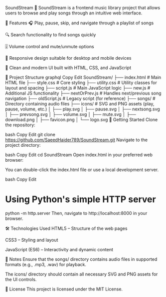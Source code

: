 SoundStream
🎵 SoundStream is a frontend music library project that allows users to browse and play songs through an intuitive web interface.

🧰 Features
🎧 Play, pause, skip, and navigate through a playlist of songs

🔍 Search functionality to find songs quickly

🎚️ Volume control and mute/unmute options

📱 Responsive design suitable for desktop and mobile devices

🎨 Clean and modern UI built with HTML, CSS, and JavaScript

📁 Project Structure
graphql
Copy
Edit
SoundStream/
├── index.html             # Main HTML file
├── style.css              # Core styling
├── utility.css            # Utility classes for layout and spacing
├── script.js              # Main JavaScript logic
├── new.js                 # Additional JS functionality
├── nextOrPrev.js          # Handles next/previous song navigation
├── oldScript.js           # Legacy script (for reference)
├── songs/                 # Directory containing audio files
├── icons/                 # SVG and PNG assets (play, pause, volume, etc.)
│   ├── play.svg
│   ├── pause.svg
│   ├── nextsong.svg
│   ├── prevsong.svg
│   ├── volume.svg
│   ├── mute.svg
│   ├── download.png
│   ├── favicon.png
│   └── logo.svg
🚀 Getting Started
Clone the repository:

bash
Copy
Edit
git clone https://github.com/SaeedHaider789/SoundStream.git
Navigate to the project directory:

bash
Copy
Edit
cd SoundStream
Open index.html in your preferred web browser:

You can double-click the index.html file or use a local development server.

bash
Copy
Edit
# Using Python's simple HTTP server
python -m http.server
Then, navigate to http://localhost:8000 in your browser.

🛠️ Technologies Used
HTML5 – Structure of the web pages

CSS3 – Styling and layout

JavaScript (ES6) – Interactivity and dynamic content

📌 Notes
Ensure that the songs/ directory contains audio files in supported formats (e.g., .mp3, .wav) for playback.

The icons/ directory should contain all necessary SVG and PNG assets for the UI controls.

📄 License
This project is licensed under the MIT License.

